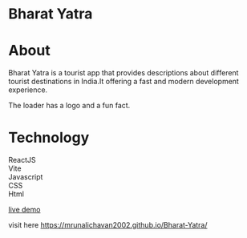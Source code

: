 

# Bharat Yatra
<h1>About</h1>
Bharat Yatra is a tourist app that provides descriptions about different tourist destinations in India.It offering a fast and modern development experience.

The loader has a logo and a fun fact.

<h1>Technology</h1>
ReactJS<br>
Vite<br>
Javascript<br>
CSS<br>
Html


<a href=https://mrunalichavan2002.github.io/Bharat-Yatra/>live demo</a>

visit here https://mrunalichavan2002.github.io/Bharat-Yatra/

